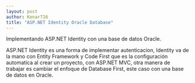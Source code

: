 ```yaml
---
layout: post
author: Kenar716
title: "ASP.NET Identity Oracle Database"
---
```

Implementando ASP.NET Identity con una base de datos Oracle.

ASP.NET Identity es una forma de implementar autenticacion, Identity va de la mano con 
Entity Framework y Code First que es la configuración automatica al crear un proyecto, 
con ASP.NET MVC, otra manera de trabajar es cambiar el enfoque de Database First, este 
caso con una base de datos en Oracle.

